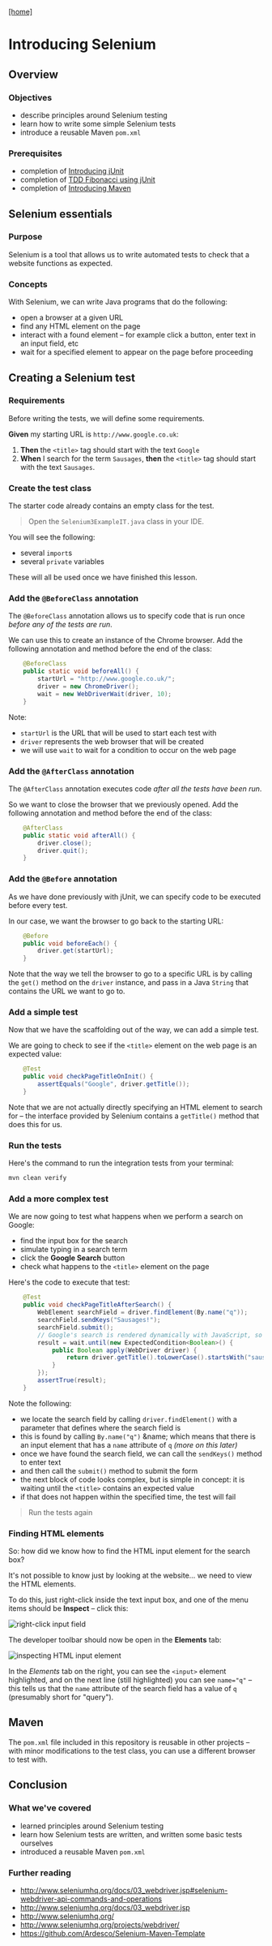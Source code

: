 [[home]](../README.md)

# Introducing Selenium


## Overview

### Objectives

- describe principles around Selenium testing
- learn how to write some simple Selenium tests
- introduce a reusable Maven `pom.xml`

### Prerequisites

- completion of [Introducing jUnit](../step-1-junit/README.md)
- completion of [TDD Fibonacci using jUnit](../step-2-tdd-fibonacci-junit/README.md)
- completion of [Introducing Maven](../step-3-maven-fibonacci/README.md)


## Selenium essentials

### Purpose

Selenium is a tool that allows us to write automated tests to check that a website functions as expected.

### Concepts

With Selenium, we can write Java programs that do the following:

- open a browser at a given URL
- find any HTML element on the page
- interact with a found element &ndash; for example click a button, enter text in an input field, etc
- wait for a specified element to appear on the page before proceeding


## Creating a Selenium test

### Requirements

Before writing the tests, we will define some requirements.

**Given** my starting URL is `http://www.google.co.uk`:

1. **Then** the `<title>` tag should start with the text `Google`
1. **When** I search for the term `Sausages`, **then** the `<title>` tag should start with the text `Sausages`. 

### Create the test class

The starter code already contains an empty class for the test.

> Open the `Selenium3ExampleIT.java` class in your IDE.

You will see the following:

- several `import`s
- several `private` variables

These will all be used once we have finished this lesson.

### Add the `@BeforeClass` annotation

The `@BeforeClass` annotation allows us to specify code that is run once _before any of the tests are run_.

We can use this to create an instance of the Chrome browser. Add the following annotation and method before the end of the class:

```java
    @BeforeClass
    public static void beforeAll() {
        startUrl = "http://www.google.co.uk/";
        driver = new ChromeDriver();
        wait = new WebDriverWait(driver, 10);
    }
```

Note:

- `startUrl` is the URL that will be used to start each test with
- `driver` represents the web browser that will be created
- we will use `wait` to wait for a condition to occur on the web page 

### Add the `@AfterClass` annotation

The `@AfterClass` annotation executes code _after all the tests have been run_.

So we want to close the browser that we previously opened. Add the following annotation and method before the end of the class:

```java
    @AfterClass
    public static void afterAll() {
        driver.close();
        driver.quit();
    }
```

### Add the `@Before` annotation

As we have done previously with jUnit, we can specify code to be executed before every test.

In our case, we want the browser to go back to the starting URL:

```java
    @Before
    public void beforeEach() {
        driver.get(startUrl);
    }
```

Note that the way we tell the browser to go to a specific URL is by calling the `get()` method on the `driver` instance, and pass in a Java `String` that contains the URL we want to go to.

### Add a simple test

Now that we have the scaffolding out of the way, we can add a simple test.

We are going to check to see if the `<title>` element on the web page is an expected value:

```java
    @Test
    public void checkPageTitleOnInit() {
        assertEquals("Google", driver.getTitle());
    }
```

Note that we are not actually directly specifying an HTML element to search for &ndash; the interface provided by Selenium contains a `getTitle()` method that does this for us.

### Run the tests

Here's the command to run the integration tests from your terminal:

```bash
mvn clean verify
```

### Add a more complex test

We are now going to test what happens when we perform a search on Google:

- find the input box for the search
- simulate typing in a search term
- click the **Google Search** button
- check what happens to the `<title>` element on the page

Here's the code to execute that test:

```java
    @Test
    public void checkPageTitleAfterSearch() {
        WebElement searchField = driver.findElement(By.name("q"));
        searchField.sendKeys("Sausages!");
        searchField.submit();
        // Google's search is rendered dynamically with JavaScript, so wait for the page to load.
        result = wait.until(new ExpectedCondition<Boolean>() {
            public Boolean apply(WebDriver driver) {
                return driver.getTitle().toLowerCase().startsWith("sausages!");
            }
        });
        assertTrue(result);
    }
```

Note the following:

- we locate the search field by calling `driver.findElement()` with a parameter that defines where the search field is
- this is found by calling `By.name("q")` &name; which means that there is an input element that has a `name` attribute of `q` _(more on this later)_
- once we have found the search field, we can call the `sendKeys()` method to enter text
- and then call the `submit()` method to submit the form
- the next block of code looks complex, but is simple in concept: it is waiting until the `<title>` contains an expected value
- if that does not happen within the specified time, the test will fail

> Run the tests again

### Finding HTML elements

So: how did we know how to find the HTML input element for the search box?

It's not possible to know just by looking at the website&hellip; we need to view the HTML elements.

To do this, just right-click inside the text input box, and one of the menu items should be **Inspect** &ndash; click this:

![right-click input field](./google-right-click-input-field.png)

The developer toolbar should now be open in the **Elements** tab:

![inspecting HTML input element](./google-inspect-html-element.png)

In the _Elements_ tab on the right, you can see the `<input>` element highlighted, and on the next line (still highlighted) you can see `name="q"` &ndash; this tells us that the `name` attribute of the search field has a value of `q` (presumably short for "query").


## Maven

The `pom.xml` file included in this repository is reusable in other projects &ndash; with minor modifications to the test class, you can use a different browser to test with.


## Conclusion

### What we've covered

- learned principles around Selenium testing
- learn how Selenium tests are written, and written some basic tests ourselves
- introduced a reusable Maven `pom.xml`

### Further reading

- http://www.seleniumhq.org/docs/03_webdriver.jsp#selenium-webdriver-api-commands-and-operations
- http://www.seleniumhq.org/docs/03_webdriver.jsp
- http://www.seleniumhq.org/
- http://www.seleniumhq.org/projects/webdriver/
- https://github.com/Ardesco/Selenium-Maven-Template
